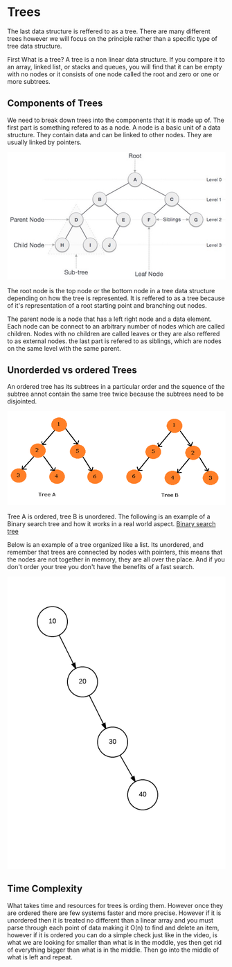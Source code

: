 <h1>Trees</h1>
<p>The last data structure is reffered to as a tree. There are many different trees however we will focus on the principle rather than a specific type of tree data structure. </p>
<p>First What is a tree? A tree is a non linear data structure. If you compare it to an array, linked list, or stacks and queues, you will find that it can be empty with no nodes or it consists of one node called the root and zero or one or more subtrees.</p>
<h2>Components of Trees</h2>
<p>We need to break down trees into the components that it is made up of. The first part is something refered to as a node. A node is a basic unit of a data structure. They contain data and can be linked to other nodes. They are usually linked by pointers.</p>
<img src="node.jpg" alt ="https://www.tutorialspoint.com/data_structures_algorithms/tree_data_structure.htm">
<p>The root node is the top node or the bottom node in a tree data structure depending on how the tree is represented. It is reffered to as a tree because of it's representation of a root starting point and branching out nodes. </p>
<p>The parent node is a node that has a left right node and a data element. Each node can be connect to an arbitrary number of nodes which are called children. Nodes with no children are called leaves or they are also reffered to as external nodes. the last part is refered to as siblings, which are nodes on the same level with the same parent.</p>
<h2>Unorderded vs ordered Trees</h2>
<p>An ordered tree has its subtrees in a particular order and the squence of the subtree annot contain the same tree twice because the subtrees need to be disjointed.</p>
<img src="trees.png" alt ="https://notesformsc.org/ordered-unordered-tree/">
<p>Tree A is ordered, tree B is unordered. The following is an example of a Binary search tree and how it works in a real world aspect. <a href="https://www.youtube.com/watch?v=KXJSjte_OAI">Binary search tree</a></p>
<p>Below is an example of a tree organized like a list. Its unordered, and remember that trees are connected by nodes with pointers, this means that the nodes are not together in memory, they are all over the place. And if you don't order your tree you don't have the benefits of a fast search.</p>

<img src="unbal.png.crdownload" alt ="https://kamalmeet.com/data-structure/binary-search-tree-and-avl-tree/">
<br>

<h2>Time Complexity</h2>
<p>What takes time and resources for trees is ording them. However once they are ordered there are few systems faster and more precise. However if it is unordered then it is treated no different than a linear array and you must parse through each point of data making it O(n) to find and delete an item, however if it is ordered you can do a simple check just like in the video, is what we are looking for smaller than what is in the moddle, yes then get rid of everything bigger than what is in the middle. Then go into the middle of what is left and repeat.</p>
